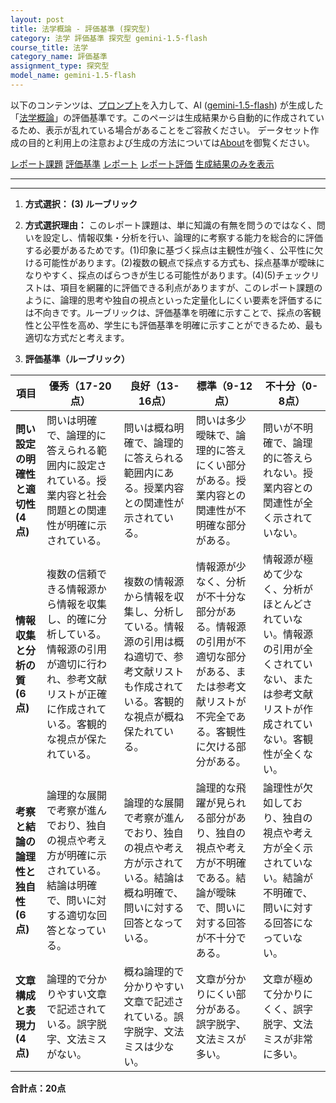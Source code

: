 ```yaml
---
layout: post
title: 法学概論 - 評価基準 (探究型)
category: 法学 評価基準 探究型 gemini-1.5-flash
course_title: 法学
category_name: 評価基準
assignment_type: 探究型
model_name: gemini-1.5-flash
---
```


以下のコンテンツは、[プロンプト](http://127.0.0.1:8000/generated/法学/gemini-1.5-flash/prompt_評価基準-探究型.md)を入力して、AI ([gemini-1.5-flash](contents/gemini-1.5-flash)) が生成した「[法学概論](/contents/法学/)」の評価基準です。このページは生成結果から自動的に作成されているため、表示が乱れている場合があることをご容赦ください。
データセット作成の目的と利用上の注意および生成の方法については[About](/About)を御覧ください。

[レポート課題](../レポート課題-探究型)
[評価基準](../評価基準-探究型)
[レポート](../レポート-探究型)
[レポート評価](../レポート評価-探究型)
[生成結果のみを表示](http://127.0.0.1:8000/generated/法学/gemini-1.5-flash/評価基準-探究型.md)
  

***
***
  
1. **方式選択： (3) ルーブリック**

2. **方式選択理由：**  このレポート課題は、単に知識の有無を問うのではなく、問いを設定し、情報収集・分析を行い、論理的に考察する能力を総合的に評価する必要があるためです。(1)印象に基づく採点は主観性が強く、公平性に欠ける可能性があります。(2)複数の観点で採点する方式も、採点基準が曖昧になりやすく、採点のばらつきが生じる可能性があります。(4)(5)チェックリストは、項目を網羅的に評価できる利点がありますが、このレポート課題のように、論理的思考や独自の視点といった定量化しにくい要素を評価するには不向きです。ルーブリックは、評価基準を明確に示すことで、採点の客観性と公平性を高め、学生にも評価基準を明確に示すことができるため、最も適切な方式だと考えます。


3. **評価基準（ルーブリック）**

| 項目 | 優秀（17-20点） | 良好（13-16点） | 標準（9-12点） | 不十分（0-8点） |
|---|---|---|---|---|
| **問い設定の明確性と適切性 (4点)** | 問いは明確で、論理的に答えられる範囲内に設定されている。授業内容と社会問題との関連性が明確に示されている。 | 問いは概ね明確で、論理的に答えられる範囲内にある。授業内容との関連性が示されている。 | 問いは多少曖昧で、論理的に答えにくい部分がある。授業内容との関連性が不明確な部分がある。 | 問いが不明確で、論理的に答えられない。授業内容との関連性が全く示されていない。 |
| **情報収集と分析の質 (6点)** | 複数の信頼できる情報源から情報を収集し、的確に分析している。情報源の引用が適切に行われ、参考文献リストが正確に作成されている。客観的な視点が保たれている。 | 複数の情報源から情報を収集し、分析している。情報源の引用は概ね適切で、参考文献リストも作成されている。客観的な視点が概ね保たれている。 | 情報源が少なく、分析が不十分な部分がある。情報源の引用が不適切な部分がある、または参考文献リストが不完全である。客観性に欠ける部分がある。 | 情報源が極めて少なく、分析がほとんどされていない。情報源の引用が全くされていない、または参考文献リストが作成されていない。客観性が全くない。 |
| **考察と結論の論理性と独自性 (6点)** | 論理的な展開で考察が進んでおり、独自の視点や考え方が明確に示されている。結論は明確で、問いに対する適切な回答となっている。 | 論理的な展開で考察が進んでおり、独自の視点や考え方が示されている。結論は概ね明確で、問いに対する回答となっている。 | 論理的な飛躍が見られる部分があり、独自の視点や考え方が不明確である。結論が曖昧で、問いに対する回答が不十分である。 | 論理性が欠如しており、独自の視点や考え方が全く示されていない。結論が不明確で、問いに対する回答になっていない。 |
| **文章構成と表現力 (4点)** | 論理的で分かりやすい文章で記述されている。誤字脱字、文法ミスがない。 | 概ね論理的で分かりやすい文章で記述されている。誤字脱字、文法ミスは少ない。 | 文章が分かりにくい部分がある。誤字脱字、文法ミスが多い。 | 文章が極めて分かりにくく、誤字脱字、文法ミスが非常に多い。 |


**合計点：20点**
